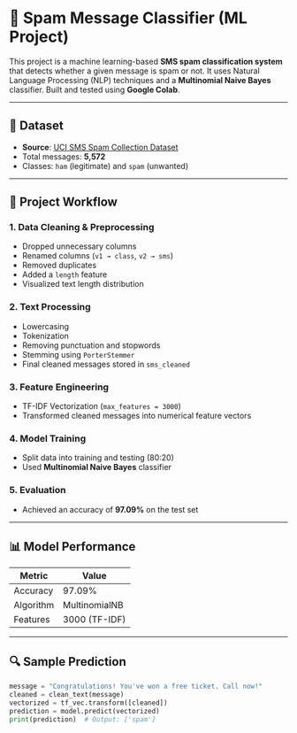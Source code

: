 # 📧 Spam Message Classifier (ML Project)

This project is a machine learning-based **SMS spam classification system** that detects whether a given message is spam or not. It uses Natural Language Processing (NLP) techniques and a **Multinomial Naive Bayes** classifier. Built and tested using **Google Colab**.

---

## 📂 Dataset

- **Source**: [UCI SMS Spam Collection Dataset](https://archive.ics.uci.edu/ml/datasets/sms+spam+collection)
- Total messages: **5,572**
- Classes: `ham` (legitimate) and `spam` (unwanted)

---

## 🔧 Project Workflow

### 1. **Data Cleaning & Preprocessing**
- Dropped unnecessary columns
- Renamed columns (`v1 → class`, `v2 → sms`)
- Removed duplicates
- Added a `length` feature
- Visualized text length distribution

### 2. **Text Processing**
- Lowercasing
- Tokenization
- Removing punctuation and stopwords
- Stemming using `PorterStemmer`
- Final cleaned messages stored in `sms_cleaned`

### 3. **Feature Engineering**
- TF-IDF Vectorization (`max_features = 3000`)
- Transformed cleaned messages into numerical feature vectors

### 4. **Model Training**
- Split data into training and testing (80:20)
- Used **Multinomial Naive Bayes** classifier

### 5. **Evaluation**
- Achieved an accuracy of **97.09%** on the test set

---

## 📊 Model Performance

| Metric     | Value     |
|------------|-----------|
| Accuracy   | 97.09%    |
| Algorithm  | MultinomialNB |
| Features   | 3000 (TF-IDF) |

---

## 🔍 Sample Prediction

```python
message = "Congratulations! You've won a free ticket. Call now!"
cleaned = clean_text(message)
vectorized = tf_vec.transform([cleaned])
prediction = model.predict(vectorized)
print(prediction)  # Output: ['spam']
